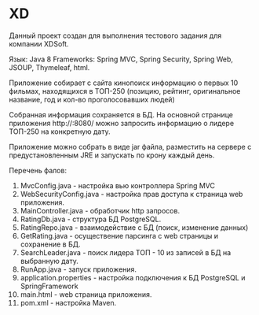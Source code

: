 # XD
Данный проект создан для выполнения тестового задания для компании XDSoft.

Язык: Java 8
Frameworks: Spring MVC, Spring Security, Spring Web, JSOUP, Thymeleaf, html.

Приложение собирает с сайта кинопоиск информацию о первых 10 фильмах, находящихся в ТОП-250
(позицию, рейтинг, оригинальное название, год и кол-во проголосовавших людей)

Собранная информация сохраняется в БД. На основной странице приложения http://<ip-address>:8080/
можно запросить информацию о лидере ТОП-250 на конкретную дату.

Приложение можно собрать в виде jar файла, разместить на сервере с предустановленным JRE и запускать по крону каждый день.

Перечень фалов:

1. MvcConfig.java - настройка вью контроллера Spring MVC
2. WebSecurityConfig.java - настройка прав доступа к страница web приложения.
3. MainController.java - обработчик http запросов.
4. RatingDb.java - структура БД PostgreSQL.
5. RatingRepo.java - взаимодействие с БД (поиск, изменение данных)
6. GetRating.java - осуществение парсинга с web страницы и сохранение в БД.
7. SearchLeader.java - поиск лидера ТОП - 10 из записей в БД на выбранную дату.
8. RunApp.java - запуск приложения.
9. application.properties - настройка подключения к БД PostgreSQL и SpringFramework
10. main.html - web страница приложения.
11. pom.xml  - настройка Maven.
